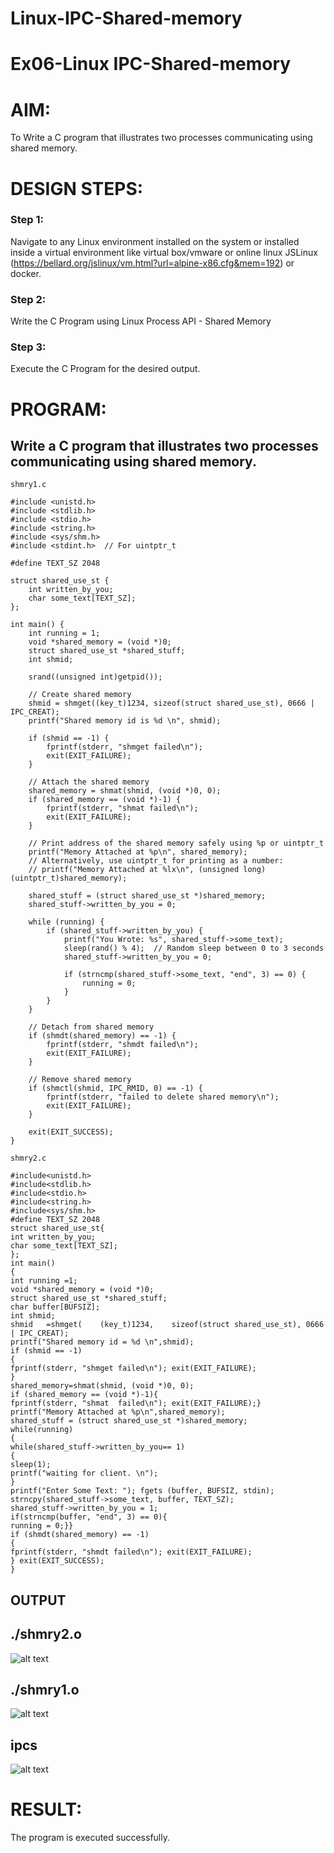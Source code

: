 # Linux-IPC-Shared-memory
# Ex06-Linux IPC-Shared-memory

# AIM:
To Write a C program that illustrates two processes communicating using shared memory.

# DESIGN STEPS:

### Step 1:

Navigate to any Linux environment installed on the system or installed inside a virtual environment like virtual box/vmware or online linux JSLinux (https://bellard.org/jslinux/vm.html?url=alpine-x86.cfg&mem=192) or docker.

### Step 2:

Write the C Program using Linux Process API - Shared Memory

### Step 3:

Execute the C Program for the desired output. 

# PROGRAM:

## Write a C program that illustrates two processes communicating using shared memory.
```
shmry1.c

#include <unistd.h> 
#include <stdlib.h> 
#include <stdio.h> 
#include <string.h> 
#include <sys/shm.h>
#include <stdint.h>  // For uintptr_t

#define TEXT_SZ 2048 

struct shared_use_st {
    int written_by_you;
    char some_text[TEXT_SZ];
};

int main() {
    int running = 1;
    void *shared_memory = (void *)0; 
    struct shared_use_st *shared_stuff; 
    int shmid;
    
    srand((unsigned int)getpid()); 

    // Create shared memory
    shmid = shmget((key_t)1234, sizeof(struct shared_use_st), 0666 | IPC_CREAT);
    printf("Shared memory id is %d \n", shmid);

    if (shmid == -1) {
        fprintf(stderr, "shmget failed\n");
        exit(EXIT_FAILURE);
    }

    // Attach the shared memory
    shared_memory = shmat(shmid, (void *)0, 0);
    if (shared_memory == (void *)-1) {
        fprintf(stderr, "shmat failed\n");
        exit(EXIT_FAILURE);
    }

    // Print address of the shared memory safely using %p or uintptr_t
    printf("Memory Attached at %p\n", shared_memory);
    // Alternatively, use uintptr_t for printing as a number:
    // printf("Memory Attached at %lx\n", (unsigned long)(uintptr_t)shared_memory);

    shared_stuff = (struct shared_use_st *)shared_memory;
    shared_stuff->written_by_you = 0;

    while (running) {
        if (shared_stuff->written_by_you) {
            printf("You Wrote: %s", shared_stuff->some_text);
            sleep(rand() % 4);  // Random sleep between 0 to 3 seconds
            shared_stuff->written_by_you = 0;

            if (strncmp(shared_stuff->some_text, "end", 3) == 0) {
                running = 0;
            }
        }
    }

    // Detach from shared memory
    if (shmdt(shared_memory) == -1) {
        fprintf(stderr, "shmdt failed\n");
        exit(EXIT_FAILURE);
    }

    // Remove shared memory
    if (shmctl(shmid, IPC_RMID, 0) == -1) {
        fprintf(stderr, "failed to delete shared memory\n");
        exit(EXIT_FAILURE);
    }

    exit(EXIT_SUCCESS);
}

shmry2.c

#include<unistd.h> 
#include<stdlib.h> 
#include<stdio.h> 
#include<string.h>
#include<sys/shm.h>
#define TEXT_SZ 2048 
struct shared_use_st{
int written_by_you;
char some_text[TEXT_SZ];
};
int main()
{
int running =1;
void *shared_memory = (void *)0; 
struct shared_use_st *shared_stuff; 
char buffer[BUFSIZ];
int shmid;
shmid	=shmget(	(key_t)1234,	sizeof(struct shared_use_st), 0666 | IPC_CREAT);
printf("Shared memory id = %d \n",shmid);
if (shmid == -1)
{
fprintf(stderr, "shmget failed\n"); exit(EXIT_FAILURE);
}
shared_memory=shmat(shmid, (void *)0, 0);
if (shared_memory == (void *)-1){
fprintf(stderr,	"shmat	failed\n"); exit(EXIT_FAILURE);}
printf("Memory Attached at %p\n",shared_memory); 
shared_stuff = (struct shared_use_st *)shared_memory; 
while(running)
{
while(shared_stuff->written_by_you== 1)
{
sleep(1);
printf("waiting for client.	\n");
}
printf("Enter Some Text: "); fgets (buffer, BUFSIZ, stdin);
strncpy(shared_stuff->some_text, buffer, TEXT_SZ);
shared_stuff->written_by_you = 1;
if(strncmp(buffer, "end", 3) == 0){
running = 0;}}
if (shmdt(shared_memory) == -1)
{
fprintf(stderr, "shmdt failed\n"); exit(EXIT_FAILURE);
} exit(EXIT_SUCCESS);
}

```
## OUTPUT
## ./shmry2.o
![alt text](1.png)
## ./shmry1.o
![alt text](2.png)
## ipcs
![alt text](3.png)

# RESULT:
The program is executed successfully.
